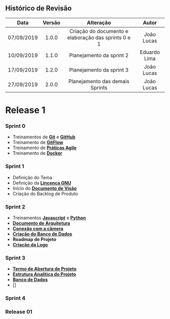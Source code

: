 ## Histórico de Revisão

|Data|Versão|Alteração|Autor|
|:-:|:-:|:-:|:-:|
| 07/09/2019 |   1.0.0  | Criação do documento e elaboração das sprints 0 e 1 | João Lucas|
| 10/09/2019 |   1.1.0  | Planejamento da sprint 2 | Eduardo Lima |
| 17/09/2019 | 1.2.0 | Planejamento da sprint 3| João Lucas
| 27/09/2019| 2.0.0 | Planejamento das demais Sprints| João Lucas

# Release 1

### Sprint 0

* Treinamentos de [**Git**](https://www.udemy.com/course/git-e-github/?LSNPUBID=LtOw5vJl%2FHM&ranEAID=LtOw5vJl%2FHM&ranMID=39197&ranSiteID=LtOw5vJl_HM-BEss9xOVjxqtG_qnScUhvg) e [**GitHub**](https://www.udemy.com/course/git-e-github-para-iniciantes/?LSNPUBID=LtOw5vJl%2FHM&ranEAID=LtOw5vJl%2FHM&ranMID=39197&ranSiteID=LtOw5vJl_HM-BEss9xOVjxqtG_qnScUhvg)
* Treinamento de [**GitFlow**](https://github.com/fga-eps-mds/2019.2-ArBC/issues/1)
* Treinamento de [**Práticas Agile**](https://github.com/fga-eps-mds/2019.2-ArBC/issues/2)
* Treinamento de [**Docker**]()</p>


### Sprint 1

* Definição do Tema
* Definição da [**Lincença GNU**](https://github.com/fga-eps-mds/2019.2-ArBC/blob/develop/LICENSE)
* Início do [**Documento de Visão**](https://github.com/fga-eps-mds/2019.2-ArBC/blob/develop/docs/mds/Documento_de_visao.md)
* Criação do Backlog de Produto


### Sprint 2

* Treinamentos [**Javascript**](https://github.com/fga-eps-mds/2019.2-ArBC/issues/14) e [**Python**](https://github.com/fga-eps-mds/2019.2-ArBC/issues/24)
* [**Documento de Arquitetura**](https://github.com/fga-eps-mds/2019.2-ArBC/issues/5)
* [**Conexão com a câmera**](https://github.com/fga-eps-mds/2019.2-ArBC/issues/21)
* [**Criação do Banco de Dados**](https://github.com/fga-eps-mds/2019.2-ArBC/issues/22)
* **Roadmap de Projeto**
* [**Criação da Logo**](https://github.com/fga-eps-mds/2019.2-ArBC/issues/16)


### Sprint 3
* [**Termo de Abertura de Projeto**](https://github.com/fga-eps-mds/2019.2-ArBC/issues/7)
* [**Estrutura Analítica do Projeto**](https://github.com/fga-eps-mds/2019.2-ArBC/issues/37)
* [**Banco de Dados**](https://github.com/fga-eps-mds/2019.2-ArBC/issues/22)
* []

### Sprint 4


### Release 01
